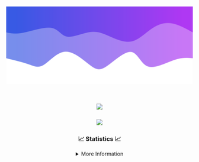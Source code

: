 ![Header](./IMG_4001.png)
<div align="center">

<h1 align="center">
  <a href="https://git.io/typing-svg">
    <img src="https://readme-typing-svg.herokuapp.com/?lines=Welcome+to+my+profile!+👋;JavaScript+developer.;&center=true&size=25">
  </a>
</h1>

<p align="center">
  <img src="https://lanyard.cnrad.dev/api/624702585596805130" />
</p>

### 📈 Statistics 📈
<details>
    <summary>More Information</summary>
    <br/>

<!--START_SECTION:waka-->
![Code Time](http://img.shields.io/badge/Code%20Time-111%20hrs%209%20mins-blue)

![Profile Views](http://img.shields.io/badge/Profile%20Views-0-blue)

**🐱 My GitHub Data** 

> 📦 2.3 kB Used in GitHub's Storage 
 > 
> 🏆 3 Contributions in the Year 2024
 > 
> 🚫 Not Opted to Hire
 > 
> 📜 5 Public Repositories 
 > 
> 🔑 1 Private Repositories 
 > 
**I'm an Early 🐤** 

```text
🌞 Morning                187 commits         █████░░░░░░░░░░░░░░░░░░░░   19.06 % 
🌆 Daytime                380 commits         ██████████░░░░░░░░░░░░░░░   38.74 % 
🌃 Evening                371 commits         █████████░░░░░░░░░░░░░░░░   37.82 % 
🌙 Night                  43 commits          █░░░░░░░░░░░░░░░░░░░░░░░░   04.38 % 
```
📅 **I'm Most Productive on Thursday** 

```text
Monday                   108 commits         ███░░░░░░░░░░░░░░░░░░░░░░   11.01 % 
Tuesday                  142 commits         ████░░░░░░░░░░░░░░░░░░░░░   14.48 % 
Wednesday                171 commits         ████░░░░░░░░░░░░░░░░░░░░░   17.43 % 
Thursday                 219 commits         ██████░░░░░░░░░░░░░░░░░░░   22.32 % 
Friday                   135 commits         ███░░░░░░░░░░░░░░░░░░░░░░   13.76 % 
Saturday                 82 commits          ██░░░░░░░░░░░░░░░░░░░░░░░   08.36 % 
Sunday                   124 commits         ███░░░░░░░░░░░░░░░░░░░░░░   12.64 % 
```


📊 **This Week I Spent My Time On** 

```text
🕑︎ Time Zone: America/New_York

💬 Programming Languages: 
Java                     20 hrs 12 mins      ███████████████████████░░   91.37 % 
Kotlin                   1 hr 22 mins        ██░░░░░░░░░░░░░░░░░░░░░░░   06.20 % 
XML                      19 mins             ░░░░░░░░░░░░░░░░░░░░░░░░░   01.45 % 
YAML                     7 mins              ░░░░░░░░░░░░░░░░░░░░░░░░░   00.58 % 
IDEA_MODULE              2 mins              ░░░░░░░░░░░░░░░░░░░░░░░░░   00.17 % 

🔥 Editors: 
IntelliJ                 22 hrs 7 mins       █████████████████████████   100.00 % 

🐱‍💻 Projects: 
HCTeams                  14 hrs 48 mins      █████████████████░░░░░░░░   66.92 % 
Mercury                  3 hrs 57 mins       ████░░░░░░░░░░░░░░░░░░░░░   17.89 % 
Cobalt                   1 hr 39 mins        ██░░░░░░░░░░░░░░░░░░░░░░░   07.48 % 
Carbon                   1 hr 14 mins        █░░░░░░░░░░░░░░░░░░░░░░░░   05.60 % 
Sodium                   16 mins             ░░░░░░░░░░░░░░░░░░░░░░░░░   01.21 % 

💻 Operating System: 
Windows                  22 hrs 7 mins       █████████████████████████   100.00 % 
```

**I Mostly Code in Java** 

```text
Java                     22 repos            ██████████████████████░░░   88.00 % 
JavaScript               2 repos             ██░░░░░░░░░░░░░░░░░░░░░░░   08.00 % 
C++                      1 repo              █░░░░░░░░░░░░░░░░░░░░░░░░   04.00 % 
```



**Timeline**

![Lines of Code chart](https://raw.githubusercontent.com/DevDipin/DevDipin/main/assets/bar_graph.png)


 Last Updated on 03/03/2024 06:12:32 UTC
<!--END_SECTION:waka-->

![Footer](./IMG_4002.png)